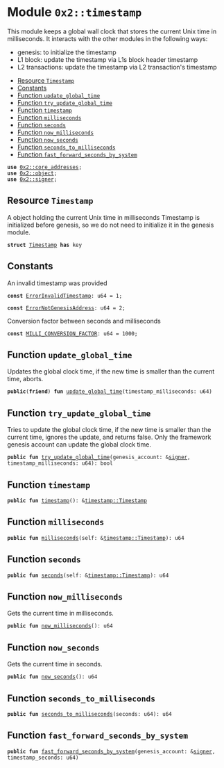 
<a name="0x2_timestamp"></a>

# Module `0x2::timestamp`

This module keeps a global wall clock that stores the current Unix time in milliseconds.
It interacts with the other modules in the following ways:
* genesis: to initialize the timestamp
* L1 block: update the timestamp via L1s block header timestamp
* L2 transactions: update the timestamp via L2 transaction's timestamp


-  [Resource `Timestamp`](#0x2_timestamp_Timestamp)
-  [Constants](#@Constants_0)
-  [Function `update_global_time`](#0x2_timestamp_update_global_time)
-  [Function `try_update_global_time`](#0x2_timestamp_try_update_global_time)
-  [Function `timestamp`](#0x2_timestamp_timestamp)
-  [Function `milliseconds`](#0x2_timestamp_milliseconds)
-  [Function `seconds`](#0x2_timestamp_seconds)
-  [Function `now_milliseconds`](#0x2_timestamp_now_milliseconds)
-  [Function `now_seconds`](#0x2_timestamp_now_seconds)
-  [Function `seconds_to_milliseconds`](#0x2_timestamp_seconds_to_milliseconds)
-  [Function `fast_forward_seconds_by_system`](#0x2_timestamp_fast_forward_seconds_by_system)


<pre><code><b>use</b> <a href="core_addresses.md#0x2_core_addresses">0x2::core_addresses</a>;
<b>use</b> <a href="object.md#0x2_object">0x2::object</a>;
<b>use</b> <a href="signer.md#0x2_signer">0x2::signer</a>;
</code></pre>



<a name="0x2_timestamp_Timestamp"></a>

## Resource `Timestamp`

A object holding the current Unix time in milliseconds
Timestamp is initialized before genesis, so we do not need to initialize it in the genesis module.


<pre><code><b>struct</b> <a href="timestamp.md#0x2_timestamp_Timestamp">Timestamp</a> <b>has</b> key
</code></pre>



<a name="@Constants_0"></a>

## Constants


<a name="0x2_timestamp_ErrorInvalidTimestamp"></a>

An invalid timestamp was provided


<pre><code><b>const</b> <a href="timestamp.md#0x2_timestamp_ErrorInvalidTimestamp">ErrorInvalidTimestamp</a>: u64 = 1;
</code></pre>



<a name="0x2_timestamp_ErrorNotGenesisAddress"></a>



<pre><code><b>const</b> <a href="timestamp.md#0x2_timestamp_ErrorNotGenesisAddress">ErrorNotGenesisAddress</a>: u64 = 2;
</code></pre>



<a name="0x2_timestamp_MILLI_CONVERSION_FACTOR"></a>

Conversion factor between seconds and milliseconds


<pre><code><b>const</b> <a href="timestamp.md#0x2_timestamp_MILLI_CONVERSION_FACTOR">MILLI_CONVERSION_FACTOR</a>: u64 = 1000;
</code></pre>



<a name="0x2_timestamp_update_global_time"></a>

## Function `update_global_time`

Updates the global clock time, if the new time is smaller than the current time, aborts.


<pre><code><b>public</b>(<b>friend</b>) <b>fun</b> <a href="timestamp.md#0x2_timestamp_update_global_time">update_global_time</a>(timestamp_milliseconds: u64)
</code></pre>



<a name="0x2_timestamp_try_update_global_time"></a>

## Function `try_update_global_time`

Tries to update the global clock time, if the new time is smaller than the current time, ignores the update, and returns false.
Only the framework genesis account can update the global clock time.


<pre><code><b>public</b> <b>fun</b> <a href="timestamp.md#0x2_timestamp_try_update_global_time">try_update_global_time</a>(genesis_account: &<a href="">signer</a>, timestamp_milliseconds: u64): bool
</code></pre>



<a name="0x2_timestamp_timestamp"></a>

## Function `timestamp`



<pre><code><b>public</b> <b>fun</b> <a href="timestamp.md#0x2_timestamp">timestamp</a>(): &<a href="timestamp.md#0x2_timestamp_Timestamp">timestamp::Timestamp</a>
</code></pre>



<a name="0x2_timestamp_milliseconds"></a>

## Function `milliseconds`



<pre><code><b>public</b> <b>fun</b> <a href="timestamp.md#0x2_timestamp_milliseconds">milliseconds</a>(self: &<a href="timestamp.md#0x2_timestamp_Timestamp">timestamp::Timestamp</a>): u64
</code></pre>



<a name="0x2_timestamp_seconds"></a>

## Function `seconds`



<pre><code><b>public</b> <b>fun</b> <a href="timestamp.md#0x2_timestamp_seconds">seconds</a>(self: &<a href="timestamp.md#0x2_timestamp_Timestamp">timestamp::Timestamp</a>): u64
</code></pre>



<a name="0x2_timestamp_now_milliseconds"></a>

## Function `now_milliseconds`

Gets the current time in milliseconds.


<pre><code><b>public</b> <b>fun</b> <a href="timestamp.md#0x2_timestamp_now_milliseconds">now_milliseconds</a>(): u64
</code></pre>



<a name="0x2_timestamp_now_seconds"></a>

## Function `now_seconds`

Gets the current time in seconds.


<pre><code><b>public</b> <b>fun</b> <a href="timestamp.md#0x2_timestamp_now_seconds">now_seconds</a>(): u64
</code></pre>



<a name="0x2_timestamp_seconds_to_milliseconds"></a>

## Function `seconds_to_milliseconds`



<pre><code><b>public</b> <b>fun</b> <a href="timestamp.md#0x2_timestamp_seconds_to_milliseconds">seconds_to_milliseconds</a>(seconds: u64): u64
</code></pre>



<a name="0x2_timestamp_fast_forward_seconds_by_system"></a>

## Function `fast_forward_seconds_by_system`



<pre><code><b>public</b> <b>fun</b> <a href="timestamp.md#0x2_timestamp_fast_forward_seconds_by_system">fast_forward_seconds_by_system</a>(genesis_account: &<a href="">signer</a>, timestamp_seconds: u64)
</code></pre>
